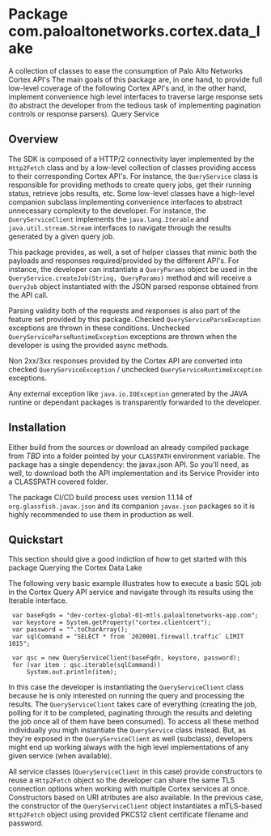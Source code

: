 # Package com.paloaltonetworks.cortex.data_lake
A collection of classes to ease the consumption of Palo Alto Networks Cortex API's The main goals of this package are, in one hand, to provide full low-level coverage of the following Cortex API's and, in the other hand, implement convenience high level interfaces to traverse large response sets (to abstract the developer from the tedious task of implementing pagination controls or response parsers).
Query Service

## Overview
The SDK is composed of a HTTP/2 connectivity layer implemented by the `Http2Fetch` class and by a low-level collection of classes providing access to their corresponding Cortex API's. For instance, the `QueryService` class is responsible for providing methods to create query jobs, get their running status, retrieve jobs results, etc.
Some low-level classes have a high-level companion subclass implementing convenience interfaces to abstract unnecessary complexity to the developer. For instance, the `QueryServiceClient` implements the `java.lang.Iterable` and `java.util.stream.Stream` interfaces to navigate through the results generated by a given query job.

This package provides, as well, a set of helper classes that mimic both the payloads and responses required/provided by the different API's. For instance, the developer can instantiate a `QueryParams` object be used in the `QueryService.createJob(String, QueryParams)` method and will receive a `QueryJob` object instantiated with the JSON parsed response obtained from the API call.

Parsing validity both of the requests and responses is also part of the feature set provided by this package. Checked `QueryServiceParseException` exceptions are thrown in these conditions. Unchecked `QueryServiceParseRuntimeException` exceptions are thrown when the developer is using the provided async methods.

Non 2xx/3xx responses provided by the Cortex API are converted into checked `QueryServiceException` / unchecked `QueryServiceRuntimeException` exceptions.

Any external exception like `java.io.IOException` generated by the JAVA runtine or dependant packages is transparently forwarded to the developer.

## Installation
Either build from the sources or download an already compiled package from _TBD_ into a folder pointed by your `CLASSPATH` environment variable. The package has a single dependency: the javax.json API. So you'll need, as well, to download both the API implementation and its Service Provider into a CLASSPATH covered folder.

The package CI/CD build process uses version 1.1.14 of `org.glassfish.javax.json` and its companion `javax.json` packages so it is highly recommended to use them in production as well.

## Quickstart
This section should give a good indiction of how to get started with this package
Querying the Cortex Data Lake

The following very basic example illustrates how to execute a basic SQL job in the Cortex Query API service and navigate through its results using the Iterable interface.
```
 var baseFqdn = "dev-cortex-global-01-mtls.paloaltonetworks-app.com";
 var keystore = System.getProperty("cortex.clientcert");
 var password = "".toCharArray();
 var sqlCommand = "SELECT * from `2020001.firewall.traffic` LIMIT 1015";
 
 var qsc = new QueryServiceClient(baseFqdn, keystore, password);
 for (var item : qsc.iterable(sqlCommand))
     System.out.println(item);
```

In this case the developer is instantiating the `QueryServiceClient` class because he is only interested on running the query and processing the results. The `QueryServiceClient` takes care of everything (creating the job, polling for it to be completed, paginating through the results and deleting the job once all of them have been consumed).
To access all these method individually you migh instantiate the `QueryService` class instead. But, as they're exposed in the `QueryServiceClient` as well (subclass), developers might end up working always with the high level implementations of any given service (when available).

All service classes (`QueryServiceClient` in this case) provide constructors to reuse a `Http2Fetch` object so the developer can share the same TLS connection options when working with multiple Cortex services at once. Constructors based on URI atributes are also available. In the previous case, the constructor of the `QueryServiceClient` object instantiates a mTLS-based `Http2Fetch` object using provided PKCS12 client certificate filename and password.